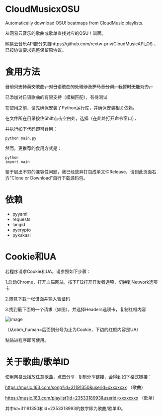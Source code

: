 # CloudMusicxOSU
Automatically download OSU! beatmaps from CloudMusic playlists.

从网易云音乐的歌曲或歌单查找对应的OSU！谱面。

网易云音乐API部分来自https://github.com/rextw-priv/CloudMusicAPI_OS ，已按协议要求完整保留原协议。

# 食用方法
~~目前只支持英文歌曲，对日语歌曲的处理涉及罗马音分词，我暂时无能为力。~~ 

已添加对日语歌曲的有限支持（模糊匹配），有待测试

在使用之前，请先确保安装了Python运行库，并确保安装相关依赖。

在文件所在目录按住Shift点击空白处，选择（在此处打开命令窗口），

并执行如下代码即可食用：
```
python main.py
```

然而，更推荐的食用方式是：

```
python
import main
```

鉴于层出不穷的兼容性问题，我已经放弃打包成单文件Release，请到此页面右方"Clone or Download"自行下载源码包。

# 依赖

- pyyaml
- requests
- langid
- pycrypto
- pykakasi

# Cookie和UA

若程序请求Cookie和UA，请参照如下步骤：

1.启动Chrome，打开血猫网站，按下F12打开开发者选项，切换到Network选项卡

2.随意下载一张谱面并输入验证码

3.找到最下面的一个请求（如图），并选择Headers选项卡，复制红框内容

![image](https://github.com/NanoNeki/CloudMusicxOSU/blob/master/tutorial.png)

（从obm_human=后面到分号为止为Cookie，下边的红框内容是UA）

粘贴进程序即可使用。

# 关于歌曲/歌单ID

使用网易云播放任意歌曲，点击分享- 复制分享链接，会得到如下格式链接：

https://music.163.com/song?id=31191350&userid=xxxxxxxx （歌曲）

https://music.163.com/playlist?id=2353318993&userid=xxxxxxxx （歌单）

其中id=31191350和id=2353318993的数字即为歌曲/歌单ID。
